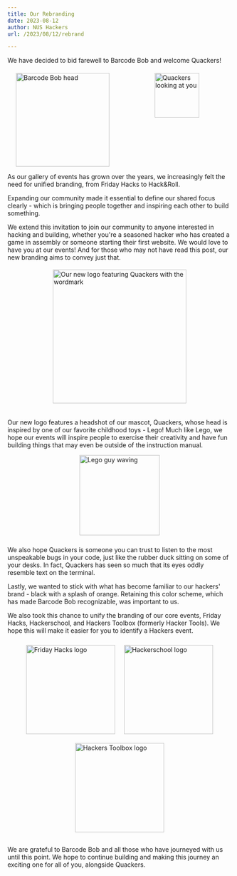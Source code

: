 ```yaml
---
title: Our Rebranding
date: 2023-08-12
author: NUS Hackers
url: /2023/08/12/rebrand

---
```


We have decided to bid farewell to Barcode Bob and welcome Quackers!

<div style="display: flex; flex-wrap: wrap; justify-content: space-between; margin-top: 20px; margin-bottom: 10px;">
  <div style="flex: 1; display: flex; justify-content: center; margin-right: 5px;">
    <img src="/img/2023/barcode_bob_head.png" alt="Barcode Bob head" style="width: 210px;">
  </div>
  <div style="flex: 1; display: flex; justify-content: center; margin-left: 5px;">
    <img src="/img/2023/logo_head_light.svg" alt="Quackers looking at you" style="width: 100px;">
  </div>
</div>


As our gallery of events has grown over the years, we increasingly felt the need for unified branding, from Friday Hacks to Hack&Roll.

Expanding our community made it essential to define our shared focus clearly - which is bringing people together and inspiring each other to build something.

We extend this invitation to join our community to anyone interested in hacking and building, whether you're a seasoned hacker who has created a game in assembly or someone starting their first website. We would love to have you at our events!
And for those who may not have read this post, our new branding aims to convey just that.

<div style="display: flex; justify-content: center; padding: 20px; padding-top: 5px;">
  <img src="/img/2023/logo_light.svg" alt="Our new logo featuring Quackers with the wordmark" style="width: 300px;" />
</div>

Our new logo features a headshot of our mascot, Quackers, whose head is inspired by one of our favorite childhood toys - Lego! Much like Lego, we hope our events will inspire people to exercise their creativity and have fun building things that may even be outside of the instruction manual.

<div style="display: flex; justify-content: center; align-items: center; padding-bottom: 10px;">
  <img src="/img/2023/lego_guy.png" alt="Lego guy waving" style="width: 180px; height: auto;">
</div>

We also hope Quackers is someone you can trust to listen to the most unspeakable bugs in your code, just like the rubber duck sitting on some of your desks. In fact, Quackers has seen so much that its eyes oddly resemble text on the terminal.

Lastly, we wanted to stick with what has become familiar to our hackers' brand - black with a splash of orange. Retaining this color scheme, which has made Barcode Bob recognizable, was important to us.

We also took this chance to unify the branding of our core events, Friday Hacks, Hackerschool, and Hackers Toolbox (formerly Hacker Tools). We hope this will make it easier for you to identify a Hackers event.

<div style="display: flex; flex-wrap: wrap; justify-content: center; margin-bottom: 20px;">
  <img src="/img/2023/logo_light.svg" alt="Friday Hacks logo" style="width: 200px; margin: 10px;">
  <img src="/img/2023/logo_light.svg" alt="Hackerschool logo" style="width: 200px; margin: 10px;">
  <img src="/img/2023/logo_light.svg" alt="Hackers Toolbox logo" style="width: 200px; margin: 10px;">
</div>

We are grateful to Barcode Bob and all those who have journeyed with us until this point. We hope to continue building and making this journey an exciting one for all of you, alongside Quackers.
